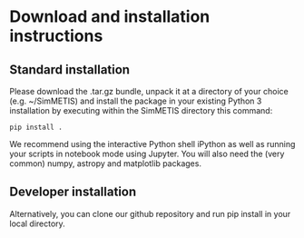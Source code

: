 # Download and installation instructions

## Standard installation
Please download the .tar.gz bundle, unpack it at a directory of your choice (e.g. ~/SimMETIS) and install the package in your existing Python 3 installation by executing within the SimMETIS directory this command:

`pip install .`

We recommend using the interactive Python shell iPython as well as running your scripts in notebook mode using Jupyter. You will also need the (very common) numpy, astropy and matplotlib packages.

## Developer installation
Alternatively, you can clone our github repository and run pip install in your local directory.